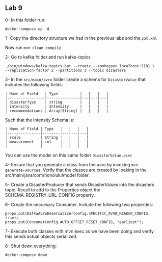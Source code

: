 ## Lab 9

0- In this folder run:

```
docker-compose up -d
```

1- Copy the directory structure we had in the previous labs and the `pom.xml`

Now run `mvn clean compile`

2- Go to kafka folder and run kafka-topics
```
./bin/windows/kafka-topics.bat --create --zookeeper localhost:2181 \
--replication-factor 2 --partitions 3 --topic disasters
```

3- In the `src/main/avro` folder create a schema for `DisasterValue` that includes the following fields:

```
| Name of Field   | Type          |   |   |   |
|-----------------|---------------|---|---|---|
| disasterType    | string        |   |   |   |
| intensity       | Intensity     |   |   |   |
| recommendations | Array[String] |   |   |   |
```

Such that the Intensity Schema is:

```
| Name of Field | Type   |   |   |   |
|---------------|--------|---|---|---|
| scale         | string |   |   |   |
| measurement   | int    |   |   |   |
|               |        |   |   |   |
```

You can use the model on this same folder `DisasterValue.asvc`

4- Ensure that you generate a class from the avro by invoking `mvn generate-sources`. Verify that the classes are created by looking in the src/main/java/com/honolulu/model folder.

5- Create a DisasterProducer that sends DisasterValues into the disasters topic. Recall to add to the Properties object the SCHEMA_REGISTRY_URL_CONFIG property.

6- Create the neccesary Consumer. Include the following two properties:

```
props.put(KafkaAvroDeserializerConfig.SPECIFIC_AVRO_READER_CONFIG, true);
props.put(ConsumerConfig.AUTO_OFFSET_RESET_CONFIG, "earliest");
```

7- Execute both classes with mvn:exec as we have been doing and verify this sends actual objects serialized.

8- Shut down everything:

```
docker-compose down
```

